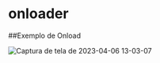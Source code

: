 # onloader
##Exemplo de Onload

![Captura de tela de 2023-04-06 13-03-07](https://user-images.githubusercontent.com/105306316/230434812-19997a99-dbc0-4266-883c-103c527189e2.png)
